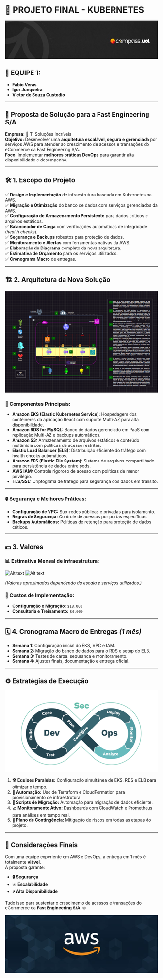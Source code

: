 # 🚀 **PROJETO FINAL - KUBERNETES**
![Alt text](Images/CompassUOL.jpeg)
## 👥 **EQUIPE 1:**
- **Fabio Veras**  
- **Igor Junqueira**  
- **Victor de Souza Custodio**  

---

## 🎯 **Proposta de Solução para a Fast Engineering S/A**
**Empresa:** 🏢 TI Soluções Incríveis  
**Objetivo:** Desenvolver uma **arquitetura escalável, segura e gerenciada** por serviços AWS para atender ao crescimento de acessos e transações do eCommerce da Fast Engineering S/A.  
**Foco:** Implementar **melhores práticas DevOps** para garantir alta disponibilidade e desempenho.

---

## 🛠️ **1. Escopo do Projeto**

✅ **Design e Implementação** de infraestrutura baseada em Kubernetes na AWS.  
✅ **Migração e Otimização** do banco de dados com serviços gerenciados da AWS.  
✅ **Configuração de Armazenamento Persistente** para dados críticos e arquivos estáticos.  
✅ **Balanceador de Carga** com verificações automáticas de integridade (*health checks*).  
✅ **Segurança e Backups** robustos para proteção de dados.  
✅ **Monitoramento e Alertas** com ferramentas nativas da AWS.  
✅ **Elaboração do Diagrama** completo da nova arquitetura.  
✅ **Estimativa de Orçamento** para os serviços utilizados.  
✅ **Cronograma Macro** de entregas.

---

## 🏗️ **2. Arquitetura da Nova Solução**
![Alt text](Images/ArquiteturaProposta.png)
### **🔑 Componentes Principais:**
- **Amazon EKS (Elastic Kubernetes Service):** Hospedagem dos contêineres da aplicação React com suporte Multi-AZ para alta disponibilidade.  
- **Amazon RDS for MySQL:** Banco de dados gerenciado em PaaS com replicação Multi-AZ e backups automáticos.  
- **Amazon S3:** Armazenamento de arquivos estáticos e conteúdo multimídia com políticas de acesso restritas.  
- **Elastic Load Balancer (ELB):** Distribuição eficiente do tráfego com health checks automáticos.  
- **Amazon EFS (Elastic File System):** Sistema de arquivos compartilhado para persistência de dados entre pods.  
- **AWS IAM:** Controle rigoroso de acesso com políticas de menor privilégio.  
- **TLS/SSL:** Criptografia de tráfego para segurança dos dados em trânsito.
---

### **🔒 Segurança e Melhores Práticas:**
- **Configuração de VPC:** Sub-redes públicas e privadas para isolamento.  
- **Regras de Segurança:** Controle de acessos por portas específicas.  
- **Backups Automáticos:** Políticas de retenção para proteção de dados críticos.

---

## 💵 **3. Valores**

### **📊 Estimativa Mensal de Infraestrutura:**
![Alt text](Images/Orçamento1.jpeg)
![Alt text](Images/Orçamento2.jpeg)

*(Valores aproximados dependendo da escala e serviços utilizados.)*  

### **💼 Custos de Implementação:**
- **Configuração e Migração:** `$18,000`  
- **Consultoria e Treinamento:** `$4,000`  

---

## 🗓️ **4. Cronograma Macro de Entregas** *(1 mês)*

- **Semana 1:** Configuração inicial do EKS, VPC e IAM.  
- **Semana 2:** Migração do banco de dados para o RDS e setup do ELB.  
- **Semana 3:** Testes de carga, segurança e monitoramento.  
- **Semana 4:** Ajustes finais, documentação e entrega oficial.

---

## ⚙️ **Estratégias de Execução**
![Alt text](Images/DevSecOps.png)

1. **🛠️ Equipes Paralelas:** Configuração simultânea de EKS, RDS e ELB para otimizar o tempo.  
2. **🤖 Automação:** Uso de Terraform e CloudFormation para provisionamento de infraestrutura.  
3. **📜 Scripts de Migração:** Automação para migração de dados eficiente.  
4. **📈 Monitoramento Ativo:** Dashboards com CloudWatch e Prometheus para análises em tempo real.  
5. **🚨 Plano de Contingência:** Mitigação de riscos em todas as etapas do projeto.

---

## 📝 **Considerações Finais**

Com uma equipe experiente em AWS e DevOps, a entrega em 1 mês é totalmente **viável**.  
A proposta garante:  
- **🔒 Segurança**  
- **📈 Escalabilidade**  
- **⚡ Alta Disponibilidade**  

Tudo isso para sustentar o crescimento de acessos e transações do eCommerce da **Fast Engineering S/A**! 🌐 

![Alt text](Images/AWS.jpeg)

